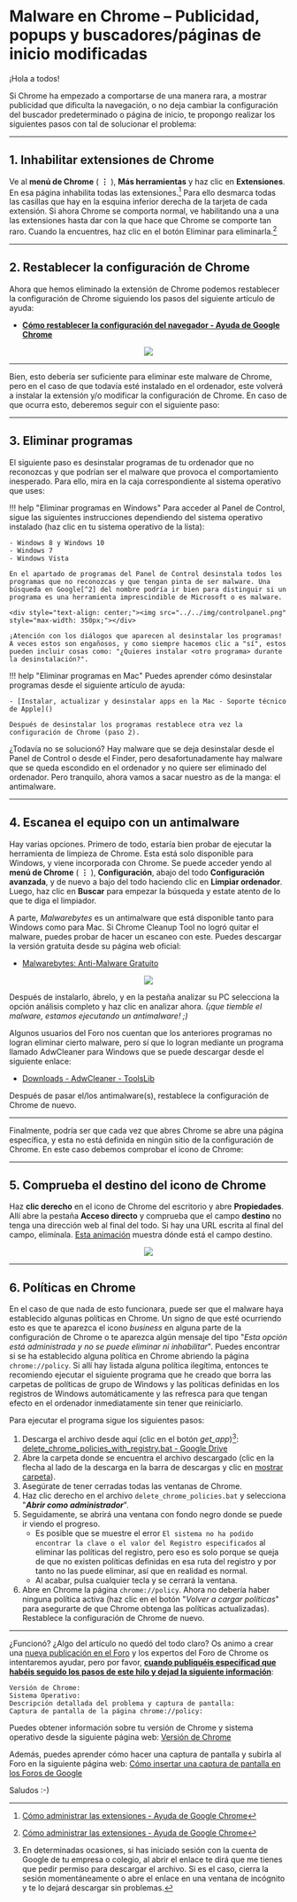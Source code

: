 # Malware en Chrome – Publicidad, popups y buscadores/páginas de inicio modificadas
¡Hola a todos!

Si Chrome ha empezado a comportarse de una manera rara, a mostrar publicidad que dificulta la navegación, o no deja cambiar la configuración del buscador predeterminado o página de inicio, te propongo realizar los siguientes pasos con tal de solucionar el problema:

---

## 1. Inhabilitar extensiones de Chrome
Ve al **menú de Chrome** ( **⋮** ), **Más herramientas** y haz clic en **Extensiones**. En esa página inhabilita todas las extensiones.[^1] Para ello desmarca todas las casillas que hay en la esquina inferior derecha de la tarjeta de cada extensión. Si ahora Chrome se comporta normal, ve habilitando una a una las extensiones hasta dar con la que hace que Chrome se comporte tan raro. Cuando la encuentres, haz clic en el botón Eliminar para eliminarla.[^1]

---

## 2. Restablecer la configuración de Chrome
Ahora que hemos eliminado la extensión de Chrome podemos restablecer la configuración de Chrome siguiendo los pasos del siguiente artículo de ayuda:

- **[Cómo restablecer la configuración del navegador - Ayuda de Google Chrome](https://support.google.com/chrome/answer/3296214?hl=es)**

<div style="text-align: center;"><img src="../../img/resetchrome.png" style="max-width: 350px;"></div>

---

Bien, esto debería ser suficiente para eliminar este malware de Chrome, pero en el caso de que todavía esté instalado en el ordenador, este volverá a instalar la extensión y/o modificar la configuración de Chrome. En caso de que ocurra esto, deberemos seguir con el siguiente paso:

---

## 3. Eliminar programas
El siguiente paso es desinstalar programas de tu ordenador que no reconozcas y que podrían ser el malware que provoca el comportamiento inesperado. Para ello, mira en la caja correspondiente al sistema operativo que uses:

!!! help "Eliminar programas en Windows"
    Para acceder al Panel de Control, sigue las siguientes instrucciones dependiendo del sistema operativo instalado (haz clic en tu sistema operativo de la lista):

    - Windows 8 y Windows 10
    - Windows 7
    - Windows Vista

    En el apartado de programas del Panel de Control desinstala todos los programas que no reconozcas y que tengan pinta de ser malware. Una búsqueda en Google[^2] del nombre podría ir bien para distinguir si un programa es una herramienta imprescindible de Microsoft o es malware.

    <div style="text-align: center;"><img src="../../img/controlpanel.png" style="max-width: 350px;"></div>

    ¡Atención con los diálogos que aparecen al desinstalar los programas! A veces estos son engañosos, y como siempre hacemos clic a "sí", estos pueden incluir cosas como: "¿Quieres instalar <otro programa> durante la desinstalación?".

!!! help "Eliminar programas en Mac"
    Puedes aprender cómo desinstalar programas desde el siguiente artículo de ayuda:

    - [Instalar, actualizar y desinstalar apps en la Mac - Soporte técnico de Apple]()

    Después de desinstalar los programas restablece otra vez la configuración de Chrome (paso 2).

¿Todavía no se solucionó? Hay malware que se deja desinstalar desde el Panel de Control o desde el Finder, pero desafortunadamente hay malware que se queda escondido en el ordenador y no quiere ser eliminado del ordenador. Pero tranquilo, ahora vamos a sacar nuestro as de la manga: el antimalware.

---

## 4. Escanea el equipo con un antimalware
Hay varias opciones. Primero de todo, estaría bien probar de ejecutar la herramienta de limpieza de Chrome. Esta está solo disponible para Windows, y viene incorporada con Chrome. Se puede acceder yendo al **menú de Chrome** ( **⋮** ), **Configuración**, abajo del todo **Configuración avanzada**, y de nuevo a bajo del todo haciendo clic en **Limpiar ordenador**. Luego, haz clic en **Buscar** para empezar la búsqueda y estate atento de lo que te diga el limpiador.

A parte, *Malwarebytes* es un antimalware que está disponible tanto para Windows como para Mac. Si Chrome Cleanup Tool no logró quitar el malware, puedes probar de hacer un escaneo con este. Puedes descargar la versión gratuita desde su página web oficial:

- [Malwarebytes: Anti-Malware Gratuito](https://es.malwarebytes.com/)

<div style="text-align: center;"><img src="../../img/malwarebytes.png" style="max-width: 350px;"></div>

Después de instalarlo, ábrelo, y en la pestaña analizar su PC selecciona la opción análisis completo y haz clic en analizar ahora. *(¡que tiemble el malware, estamos ejecutando un antimalware! ;)*

Algunos usuarios del Foro nos cuentan que los anteriores programas no logran eliminar cierto malware, pero sí que lo logran mediante un programa llamado AdwCleaner para Windows que se puede descargar desde el siguiente enlace:

- [Downloads - AdwCleaner - ToolsLib](https://toolslib.net/downloads/viewdownload/1-adwcleaner/)

Después de pasar el/los antimalware(s), restablece la configuración de Chrome de nuevo.

---

Finalmente, podría ser que cada vez que abres Chrome se abre una página específica, y esta no está definida en ningún sitio de la configuración de Chrome. En este caso debemos comprobar el icono de Chrome:

---

## 5. Comprueba el destino del icono de Chrome
Haz **clic derecho** en el icono de Chrome del escritorio y abre **Propiedades**. Allí abre la pestaña **Acceso directo** y comprueba que el campo **destino** no tenga una dirección web al final del todo. Si hay una URL escrita al final del campo, elimínala. [Esta animación](https://labs.avm99963.com/chrome/destino_chrome_shortcut.php) muestra dónde está el campo destino.

<div style="text-align: center;"><img src="../../img/fpardodestino.png" style="max-width: 350px;"></div>

---

## 6. Políticas en Chrome
En el caso de que nada de esto funcionara, puede ser que el malware haya establecido algunas políticas en Chrome. Un signo de que esté ocurriendo esto es que te aparezca el icono <i class="material-icons">business</i> en alguna parte de la configuración de Chrome o te aparezca algún mensaje del tipo "*Esta opción está administrada y no se puede eliminar ni inhabilitar*". Puedes encontrar si se ha establecido alguna política en Chrome abriendo la página `chrome://policy`. Si allí hay listada alguna política ilegítima, entonces te recomiendo ejecutar el siguiente programa que he creado que borra las carpetas de políticas de grupo de Windows y las políticas definidas en los registros de Windows automáticamente y las refresca para que tengan efecto en el ordenador inmediatamente sin tener que reiniciarlo.

Para ejecutar el programa sigue los siguientes pasos:

1. Descarga el archivo desde aquí (clic en el botón <i class="material-icons">get_app</i>)[^3]: [delete_chrome_policies_with_registry.bat - Google Drive](https://drive.google.com/file/d/1IOsF1Yey0QGKPxAtRfszCRvDNobcrBP5/view)
2. Abre la carpeta donde se encuentra el archivo descargado (clic en la flecha al lado de la descarga en la barra de descargas y clic en <span style="text-decoration: underline;">mostrar carpeta</span>).
3. Asegúrate de tener cerradas todas las ventanas de Chrome.
4. Haz clic derecho en el archivo `delete_chrome_policies.bat` y selecciona "***Abrir como administrador***".
5. Seguidamente, se abrirá una ventana con fondo negro donde se puede ir viendo el progreso.
    - Es posible que se muestre el error `El sistema no ha podido encontrar la clave o el valor del Registro especificados` al eliminar las políticas del registro, pero eso es solo porque se queja de que no existen políticas definidas en esa ruta del registro y por tanto no las puede eliminar, así que en realidad es normal.
    - Al acabar, pulsa cualquier tecla y se cerrará la ventana.
8. Abre en Chrome la página `chrome://policy`. Ahora no debería haber ninguna política activa (haz clic en el botón "*Volver a cargar políticas*" para asegurarte de que Chrome obtenga las políticas actualizadas).
Restablece la configuración de Chrome de nuevo.

---

¿Funcionó? ¿Algo del artículo no quedó del todo claro? Os animo a crear una [nueva publicación en el Foro](https://support.google.com/chrome/thread/new?hl=es) y los expertos del Foro de Chrome os intentaremos ayudar, pero por favor, <span style="text-decoration: underline;">**cuando publiquéis especificad que habéis seguido los pasos de este hilo y dejad la siguiente información**</span>:

```
Versión de Chrome:
Sistema Operativo:
Descripción detallada del problema y captura de pantalla:
Captura de pantalla de la página chrome://policy:
```

Puedes obtener información sobre tu versión de Chrome y sistema operativo desde la siguiente página web: [Versión de Chrome](https://labs.avm99963.com/chrome/version.php)

Además, puedes aprender cómo hacer una captura de pantalla y subirla al Foro en la siguiente página web: [Cómo insertar una captura de pantalla en los Foros de Google](https://labs.avm99963.com/chrome/screenshot.php)

Saludos :-)

[^1]: [Cómo administrar las extensiones - Ayuda de Google Chrome](https://support.google.com/chrome_webstore/answer/2664769?visit_id=637150564970188337-3151066646&hl=es&rd=2)
[^2]: [Cómo buscar como un profesional - Ayuda de Búsqueda web](https://support.google.com/websearch/answer/134479?hl=es&ref_topic=3180167)
[^3]: En determinadas ocasiones, si has iniciado sesión con la cuenta de Google de tu empresa o colegio, al abrir el enlace te dirá que me tienes que pedir permiso para descargar el archivo. Si es el caso, cierra la sesión momentáneamente o abre el enlace en una ventana de incógnito y te lo dejará descargar sin problemas.
